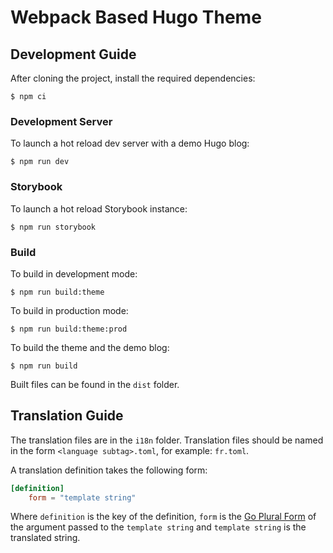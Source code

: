 # Webpack Based Hugo Theme

## Development Guide

After cloning the project, install the required dependencies:

```
$ npm ci
```

### Development Server

To launch a hot reload dev server with a demo Hugo blog:

```
$ npm run dev
```

### Storybook

To launch a hot reload Storybook instance:

```
$ npm run storybook
```

### Build

To build in development mode:

```
$ npm run build:theme
```

To build in production mode:

```
$ npm run build:theme:prod
```

To build the theme and the demo blog:

```
$ npm run build
```

Built files can be found in the `dist` folder.

## Translation Guide

The translation files are in the `i18n` folder. Translation files should be
named in the form `<language subtag>.toml`, for example: `fr.toml`.

A translation definition takes the following form:

```toml
[definition]
    form = "template string"
```

Where `definition` is the key of the definition, `form` is the
[Go Plural Form](https://godoc.org/golang.org/x/text/feature/plural#Form)
of the argument passed to the `template string` and `template string` is the
translated string.
